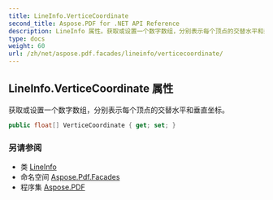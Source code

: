 ```yaml
---
title: LineInfo.VerticeCoordinate
second_title: Aspose.PDF for .NET API Reference
description: LineInfo 属性。获取或设置一个数字数组，分别表示每个顶点的交替水平和垂直坐标
type: docs
weight: 60
url: /zh/net/aspose.pdf.facades/lineinfo/verticecoordinate/
---
```

## LineInfo.VerticeCoordinate 属性

获取或设置一个数字数组，分别表示每个顶点的交替水平和垂直坐标。

```csharp
public float[] VerticeCoordinate { get; set; }
```

### 另请参阅

* 类 [LineInfo](../)
* 命名空间 [Aspose.Pdf.Facades](../../../aspose.pdf.facades/)
* 程序集 [Aspose.PDF](../../../)
